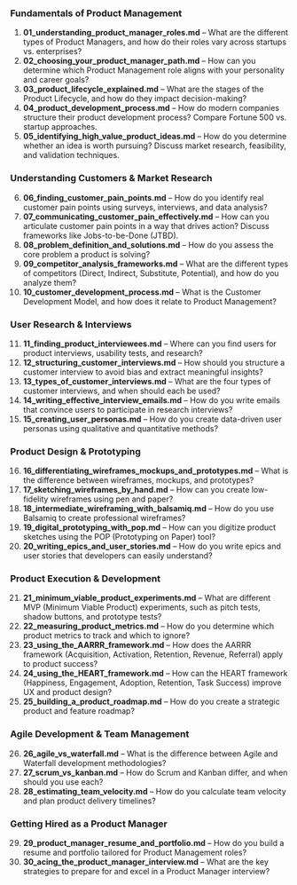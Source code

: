### **Fundamentals of Product Management**  
1. **01_understanding_product_manager_roles.md** – What are the different types of Product Managers, and how do their roles vary across startups vs. enterprises?  
2. **02_choosing_your_product_manager_path.md** – How can you determine which Product Management role aligns with your personality and career goals?  
3. **03_product_lifecycle_explained.md** – What are the stages of the Product Lifecycle, and how do they impact decision-making?  
4. **04_product_development_process.md** – How do modern companies structure their product development process? Compare Fortune 500 vs. startup approaches.  
5. **05_identifying_high_value_product_ideas.md** – How do you determine whether an idea is worth pursuing? Discuss market research, feasibility, and validation techniques.  

### **Understanding Customers & Market Research**  
6. **06_finding_customer_pain_points.md** – How do you identify real customer pain points using surveys, interviews, and data analysis?  
7. **07_communicating_customer_pain_effectively.md** – How can you articulate customer pain points in a way that drives action? Discuss frameworks like Jobs-to-be-Done (JTBD).  
8. **08_problem_definition_and_solutions.md** – How do you assess the core problem a product is solving?  
9. **09_competitor_analysis_frameworks.md** – What are the different types of competitors (Direct, Indirect, Substitute, Potential), and how do you analyze them?  
10. **10_customer_development_process.md** – What is the Customer Development Model, and how does it relate to Product Management?  

### **User Research & Interviews**  
11. **11_finding_product_interviewees.md** – Where can you find users for product interviews, usability tests, and research?  
12. **12_structuring_customer_interviews.md** – How should you structure a customer interview to avoid bias and extract meaningful insights?  
13. **13_types_of_customer_interviews.md** – What are the four types of customer interviews, and when should each be used?  
14. **14_writing_effective_interview_emails.md** – How do you write emails that convince users to participate in research interviews?  
15. **15_creating_user_personas.md** – How do you create data-driven user personas using qualitative and quantitative methods?  

### **Product Design & Prototyping**  
16. **16_differentiating_wireframes_mockups_and_prototypes.md** – What is the difference between wireframes, mockups, and prototypes?  
17. **17_sketching_wireframes_by_hand.md** – How can you create low-fidelity wireframes using pen and paper?  
18. **18_intermediate_wireframing_with_balsamiq.md** – How do you use Balsamiq to create professional wireframes?  
19. **19_digital_prototyping_with_pop.md** – How can you digitize product sketches using the POP (Prototyping on Paper) tool?  
20. **20_writing_epics_and_user_stories.md** – How do you write epics and user stories that developers can easily understand?  

### **Product Execution & Development**  
21. **21_minimum_viable_product_experiments.md** – What are different MVP (Minimum Viable Product) experiments, such as pitch tests, shadow buttons, and prototype tests?  
22. **22_measuring_product_metrics.md** – How do you determine which product metrics to track and which to ignore?  
23. **23_using_the_AARRR_framework.md** – How does the AARRR framework (Acquisition, Activation, Retention, Revenue, Referral) apply to product success?  
24. **24_using_the_HEART_framework.md** – How can the HEART framework (Happiness, Engagement, Adoption, Retention, Task Success) improve UX and product design?  
25. **25_building_a_product_roadmap.md** – How do you create a strategic product and feature roadmap?  

### **Agile Development & Team Management**  
26. **26_agile_vs_waterfall.md** – What is the difference between Agile and Waterfall development methodologies?  
27. **27_scrum_vs_kanban.md** – How do Scrum and Kanban differ, and when should you use each?  
28. **28_estimating_team_velocity.md** – How do you calculate team velocity and plan product delivery timelines?  

### **Getting Hired as a Product Manager**  
29. **29_product_manager_resume_and_portfolio.md** – How do you build a resume and portfolio tailored for Product Management roles?  
30. **30_acing_the_product_manager_interview.md** – What are the key strategies to prepare for and excel in a Product Manager interview?  
